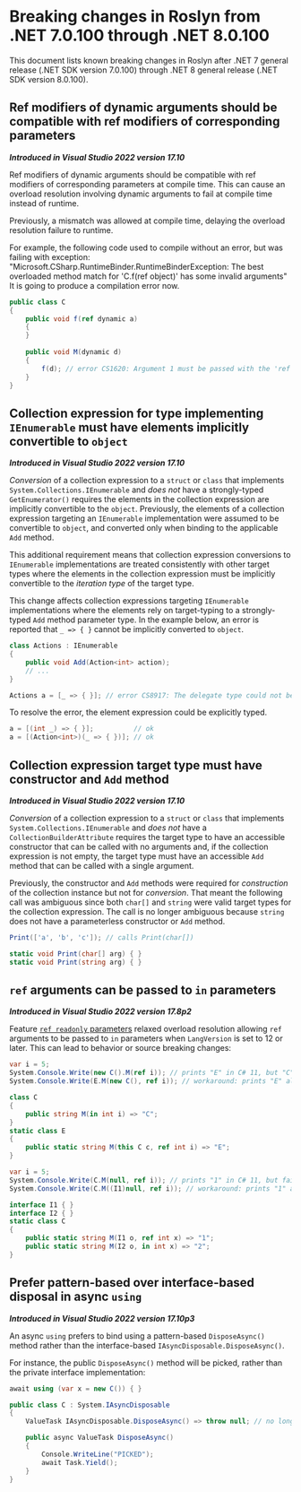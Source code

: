 # Breaking changes in Roslyn from .NET 7.0.100 through .NET 8.0.100

This document lists known breaking changes in Roslyn after .NET 7 general release (.NET SDK version 7.0.100) through .NET 8 general release (.NET SDK version 8.0.100).

## Ref modifiers of dynamic arguments should be compatible with ref modifiers of corresponding parameters

***Introduced in Visual Studio 2022 version 17.10***

Ref modifiers of dynamic arguments should be compatible with ref modifiers of corresponding parameters
at compile time. This can cause an overload resolution involving dynamic arguments to fail at compile time
instead of runtime.

Previously, a mismatch was allowed at compile time, delaying the overload resolution failure to
runtime.

For example, the following code used to compile without an error, but was failing with
exception: "Microsoft.CSharp.RuntimeBinder.RuntimeBinderException: The best overloaded method match for 'C.f(ref object)' has some invalid arguments" 
It is going to produce a compilation error now.
```csharp
public class C
{
    public void f(ref dynamic a) 
    {
    }
    
    public void M(dynamic d)
    {
        f(d); // error CS1620: Argument 1 must be passed with the 'ref' keyword
    }
}
```

## Collection expression for type implementing `IEnumerable` must have elements implicitly convertible to `object`

***Introduced in Visual Studio 2022 version 17.10***

*Conversion* of a collection expression to a `struct` or `class` that implements `System.Collections.IEnumerable` and *does not* have a strongly-typed `GetEnumerator()`
requires the elements in the collection expression are implicitly convertible to the `object`.
Previously, the elements of a collection expression targeting an `IEnumerable` implementation were assumed to be convertible to `object`, and converted only when binding to the applicable `Add` method.

This additional requirement means that collection expression conversions to `IEnumerable` implementations are treated consistently with other target types where the elements in the collection expression must be implicitly convertible to the *iteration type* of the target type.

This change affects collection expressions targeting `IEnumerable` implementations where the elements rely on target-typing to a strongly-typed `Add` method parameter type.
In the example below, an error is reported that `_ => { }` cannot be implicitly converted to `object`.
```csharp
class Actions : IEnumerable
{
    public void Add(Action<int> action);
    // ...
}

Actions a = [_ => { }]; // error CS8917: The delegate type could not be inferred.
```

To resolve the error, the element expression could be explicitly typed.
```csharp
a = [(int _) => { }];          // ok
a = [(Action<int>)(_ => { })]; // ok
```

## Collection expression target type must have constructor and `Add` method

***Introduced in Visual Studio 2022 version 17.10***

*Conversion* of a collection expression to a `struct` or `class` that implements `System.Collections.IEnumerable` and *does not* have a `CollectionBuilderAttribute`
requires the target type to have an accessible constructor that can be called with no arguments and,
if the collection expression is not empty, the target type must have an accessible `Add` method
that can be called with a single argument.

Previously, the constructor and `Add` methods were required for *construction* of the collection instance but not for *conversion*.
That meant the following call was ambiguous since both `char[]` and `string` were valid target types for the collection expression.
The call is no longer ambiguous because `string` does not have a parameterless constructor or `Add` method.
```csharp
Print(['a', 'b', 'c']); // calls Print(char[])

static void Print(char[] arg) { }
static void Print(string arg) { }
```

## `ref` arguments can be passed to `in` parameters

***Introduced in Visual Studio 2022 version 17.8p2***

Feature [`ref readonly` parameters](https://github.com/dotnet/csharplang/issues/6010) relaxed overload resolution
allowing `ref` arguments to be passed to `in` parameters when `LangVersion` is set to 12 or later.
This can lead to behavior or source breaking changes:

```cs
var i = 5;
System.Console.Write(new C().M(ref i)); // prints "E" in C# 11, but "C" in C# 12
System.Console.Write(E.M(new C(), ref i)); // workaround: prints "E" always

class C
{
    public string M(in int i) => "C";
}
static class E
{
    public static string M(this C c, ref int i) => "E";
}
```

```cs
var i = 5;
System.Console.Write(C.M(null, ref i)); // prints "1" in C# 11, but fails with an ambiguity error in C# 12
System.Console.Write(C.M((I1)null, ref i)); // workaround: prints "1" always

interface I1 { }
interface I2 { }
static class C
{
    public static string M(I1 o, ref int x) => "1";
    public static string M(I2 o, in int x) => "2";
}
```

## Prefer pattern-based over interface-based disposal in async `using`

***Introduced in Visual Studio 2022 version 17.10p3***

An async `using` prefers to bind using a pattern-based `DisposeAsync()` method rather than the interface-based `IAsyncDisposable.DisposeAsync()`.

For instance, the public `DisposeAsync()` method will be picked, rather than the private interface implementation:
```csharp
await using (var x = new C()) { }

public class C : System.IAsyncDisposable
{
    ValueTask IAsyncDisposable.DisposeAsync() => throw null; // no longer picked

    public async ValueTask DisposeAsync()
    {
        Console.WriteLine("PICKED");
        await Task.Yield();
    }
}
```

